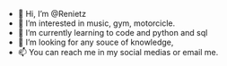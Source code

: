 - 👋 Hi, I’m @Renietz
- 👀 I’m interested in music, gym, motorcicle.
- 🌱 I’m currently learning to code and python and sql 
- 💞️ I’m looking for any souce of knowledge,
- 📫 You can reach me in my social medias or email me. 
